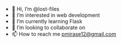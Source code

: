 - 👋 Hi, I’m @lost-files
- 👀 I’m interested in web development
- 🌱 I’m currently learning Flask
- 💞️ I’m looking to collaborate on 
- 📫 How to reach me pmirase12@gmail.com

<!---
lost-files/lost-files is a ✨ special ✨ repository because its `README.md` (this file) appears on your GitHub profile.
You can click the Preview link to take a look at your changes.
--->
